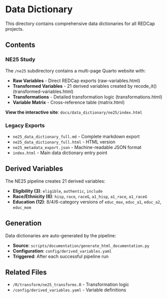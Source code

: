 # Data Dictionary

This directory contains comprehensive data dictionaries for all REDCap projects.

## Contents

### NE25 Study
The `/ne25` subdirectory contains a multi-page Quarto website with:
- **Raw Variables** - Direct REDCap exports (raw-variables.html)
- **Transformed Variables** - 21 derived variables created by recode_it() (transformed-variables.html)
- **Transformations** - Detailed transformation logic (transformations.html)
- **Variable Matrix** - Cross-reference table (matrix.html)

**View the interactive site**: `docs/data_dictionary/ne25/index.html`

### Legacy Exports
- `ne25_data_dictionary_full.md` - Complete markdown export
- `ne25_data_dictionary_full.html` - HTML version
- `ne25_metadata_export.json` - Machine-readable JSON format
- `index.html` - Main data dictionary entry point

## Derived Variables

The NE25 pipeline creates 21 derived variables:
- **Eligibility (3)**: `eligible`, `authentic`, `include`
- **Race/Ethnicity (6)**: `hisp`, `race`, `raceG`, `a1_hisp`, `a1_race`, `a1_raceG`
- **Education (12)**: 8/4/6-category versions of `educ_max`, `educ_a1`, `educ_a2`, `educ_mom`

## Generation

Data dictionaries are auto-generated by the pipeline:
- **Source**: `scripts/documentation/generate_html_documentation.py`
- **Configuration**: `config/derived_variables.yaml`
- **Triggered**: After each successful pipeline run

## Related Files

- `/R/transform/ne25_transforms.R` - Transformation logic
- `/config/derived_variables.yaml` - Variable definitions
